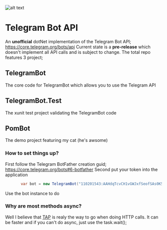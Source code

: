 ![alt text](https://github.com/CasperCBroeren/TelegramBotAPI/raw/master/t_logo.png "Logo Telegram")
# Telegram Bot API
An **unofficial** dotNet implementation of the Telegram Bot API; https://core.telegram.org/bots/api
Current state is a **pre-release** which doesn't implement all API calls and is subject to change. The total repo features 3 project;

## TelegramBot
The core code for TelegramBot which allows you to use the Telegram API

## TelegramBot.Test
The xunit test project validating the TelegramBot code

## PomBot
The demo project featuring my cat (he's awsome)

### How to set things up?
First follow the Telegram BotFather creation guid; https://core.telegram.org/bots#6-botfather
Second put your token into the application
```C#
       var bot = new TelegramBot("110201543:AAHdqTcvCH1vGWJxfSeofSAs0K5PALDsaw");
```
Use the bot instance to do 

### Why are most methods async?
Well I believe that [TAP](https://msdn.microsoft.com/en-us/library/hh873175(v=vs.110).aspx) is realy the way to go when doing HTTP calls. It can be faster and if you can't do async, just use the task.wait();
